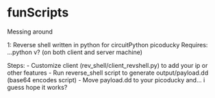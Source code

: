 # funScripts
Messing around

1: Reverse shell written in python for circuitPython picoducky
Requires: ...python v? (on both client and server machine)

  Steps:
    - Customize client (rev_shell/client_revshell.py) to add your ip or other features
    - Run reverse_shell script to generate output/payload.dd (base64 encodes script)
    - Move payload.dd to your picoducky and... i guess hope it works?
 

